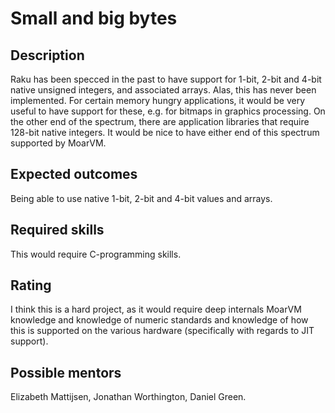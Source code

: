 Small and big bytes
===================

Description
-----------

Raku has been specced in the past to have support for 1-bit, 2-bit and 4-bit native unsigned integers, and associated arrays.  Alas, this has never been implemented.  For certain memory hungry applications, it would be very useful to have support for these, e.g. for bitmaps in graphics processing.  On the other end of the spectrum, there are application libraries that require 128-bit native integers.  It would be nice to have either end of this spectrum supported by MoarVM.

Expected outcomes
-----------------

Being able to use native 1-bit, 2-bit and 4-bit values and arrays.


Required skills
---------------

This would require C-programming skills.

Rating
------

I think this is a hard project, as it would require deep internals MoarVM knowledge and knowledge of numeric standards and knowledge of how this is supported on the various hardware (specifically with regards to JIT support).

Possible mentors
----------------

Elizabeth Mattijsen, Jonathan Worthington, Daniel Green.
